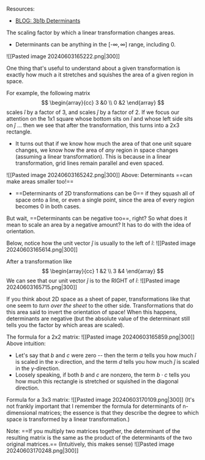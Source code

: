 Resources: 
- [BLOG: 3b1b Determinants](https://www.3blue1brown.com/lessons/determinant)

The scaling factor by which a linear transformation changes areas.
- Determinants can be anything in the \[-$\infty, \infty$\] range, including 0.


![[Pasted image 20240603165222.png|300]]

One thing that's useful to understand about a given transformation is exactly how much a it stretches and squishes the area of a given region in space.

For example, the following matrix
$$ \begin{array}{cc} 3 &0 \\ 0 &2 \end{array} $$
scales $\hat{i}$ by a factor of 3, and scales $\hat{j}$ by a factor of 2. If we focus our attention on the 1x1 square whose bottom sits on $\hat{i}$ and whose left side sits on $\hat{j}$ ... then we see that after the transformation, this turns into a 2x3 rectangle.
- It turns out that if we know how much the area of that one unit square changes, we know how the area of *any* region in space changes (assuming a linear transformation). This is because in a linear transformation, grid lines remain parallel and even spaced.

![[Pasted image 20240603165242.png|300]]
Above: Determinants ==can make areas smaller too!==
- ==Determinants of 2D transformations can be 0== if they squash all of space onto a line, or even a single point, since the area of every region becomes 0 in both cases.

But wait, ==Determinants can be negative too==, right? So what does it mean to scale an area by a negative amount? It has to do with the idea of orientation.

Below, notice how the unit vector $\hat{j}$ is usually to the left of $\hat{i}$:
![[Pasted image 20240603165614.png|300]]

After a transformation like 
$$ \begin{array}{cc} 1 &2 \\ 3 &4 \end{array} $$
We can see that our unit vector $\hat{j}$ is to the RIGHT of $\hat{i}$:
![[Pasted image 20240603165715.png|300]]

If you think about 2D space as a sheet of paper, transformations like that one seem to *turn over the sheet* to the other side. Transformations that do this area said to invert the orientation of space! When this happens, determinants are negative (but the absolute value of the determinant still tells you the factor by which areas are scaled).

The formula for a 2x2 matrix:
![[Pasted image 20240603165859.png|300]]
Above intuition:
- Let's say that $b$ and $c$ were zero -- then the term $a$ tells you how much $\hat{i}$ is scaled in the x-direction, and the term $d$ tells you how much $\hat{j}$ is scaled in the y-direction.
- Loosely speaking, if both $b$ and $c$ are nonzero, the term $b \cdot c$ tells you how much this rectangle is stretched or squished in the diagonal direction.

Formula for a 3x3 matrix:
![[Pasted image 20240603170109.png|300]]
(It's not frankly important that I remember the formula for determinants of n-dimensional matrices; the essence is that they describe the degree to which space is transformed by a linear transformation.)

Note: ==If you multiply two matrices together, the determinant of the resulting matrix is the same as the product of the determinants of the two original matrices.== (Intuitively, this makes sense)
![[Pasted image 20240603170248.png|300]]
